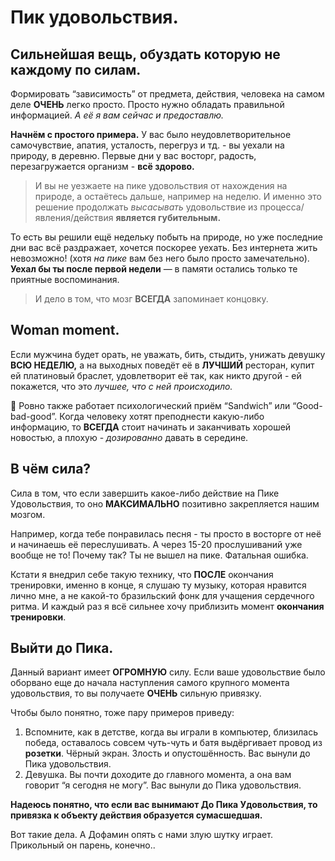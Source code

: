 # Пик удовольствия.

## Сильнейшая вещь, обуздать которую не каждому по силам.

Формировать “зависимость” от предмета, действия, человека на самом деле **ОЧЕНЬ** легко просто. Просто нужно обладать правильной информацией. _А её я вам сейчас и предоставлю._

**Начнём с простого примера.** У вас было неудовлетворительное самочувствие, апатия, усталость, перегруз и тд. - вы уехали на природу, в деревню. Первые дни у вас восторг, радость, перезагружается организм - **всё здорово.**

> И вы не уезжаете на пике удовольствия от нахождения на природе, а остаётесь дальше, например на неделю. И именно это решение продолжать _высасывать_ удовольствие из процесса/явления/действия **является губительным.**

То есть вы решили ещё недельку побыть на природе, но уже последние дни вас всё раздражает, хочется поскорее уехать. Без интернета жить невозможно! (хотя _на пике_ вам без него было просто замечательно). **Уехал бы ты после первой недели** — в памяти остались только те приятные воспоминания.

> И дело в том, что мозг **ВСЕГДА** запоминает концовку.

## Woman moment.

Если мужчина будет орать, не уважать, бить, стыдить, унижать девушку **ВСЮ НЕДЕЛЮ,** а на выходных поведёт её в **ЛУЧШИЙ** ресторан, купит ей платиновый браслет, удовлетворит её так, как никто другой - ей покажется, что это _лучшее, что с ней происходило._

🥪 Ровно также работает психологический приём “Sandwich” или “Good-bad-good”. Когда человеку хотят преподнести какую-либо информацию, то **ВСЕГДА** стоит начинать и заканчивать хорошей новостью, а плохую - _дозированно_ давать в середине.

## В чём сила?

Сила в том, что если завершить какое-либо действие на Пике Удовольствия, то оно **МАКСИМАЛЬНО** позитивно закрепляется нашим мозгом.

Например, когда тебе понравилась песня - ты просто в восторге от неё и начинаешь её переслушивать. А через 15-20 прослушиваний уже вообще не то! Почему так? Ты не вышел на пике. Фатальная ошибка.

Кстати я внедрил себе такую технику, что **ПОСЛЕ** окончания тренировки, именно в конце, я слушаю ту музыку, которая нравится лично мне, а не какой-то бразильский фонк для учащения сердечного ритма. И каждый раз я всё сильнее хочу приблизить момент **окончания тренировки**.

## Выйти до Пика.

Данный вариант имеет **ОГРОМНУЮ** силу. Если ваше удовольствие было оборвано еще до начала наступления самого крупного момента удовольствия, то вы получаете **ОЧЕНЬ** сильную привязку.

Чтобы было понятно, тоже пару примеров приведу:

1. Вспомните, как в детстве, когда вы играли в компьютер, близилась победа, оставалось совсем чуть-чуть и батя выдёргивает провод из **розетки**. Чёрный экран. Злость и опустошённость. Вас вынули до Пика удовольствия.
2. Девушка. Вы почти доходите до главного момента, а она вам говорит “я сегодня не могу”. Вас вынули до Пика удовольствия.

**Надеюсь понятно, что если вас вынимают До Пика Удовольствия, то привязка к объекту действия образуется сумасшедшая.**

Вот такие дела. А Дофамин опять с нами злую шутку играет. Прикольный он парень, конечно..
